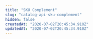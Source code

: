 ```yaml
---
title: "SKU Complement"
slug: "catalog-api-sku-complement"
hidden: false
createdAt: "2020-07-02T20:45:34.910Z"
updatedAt: "2020-07-02T20:45:34.910Z"
---
```

